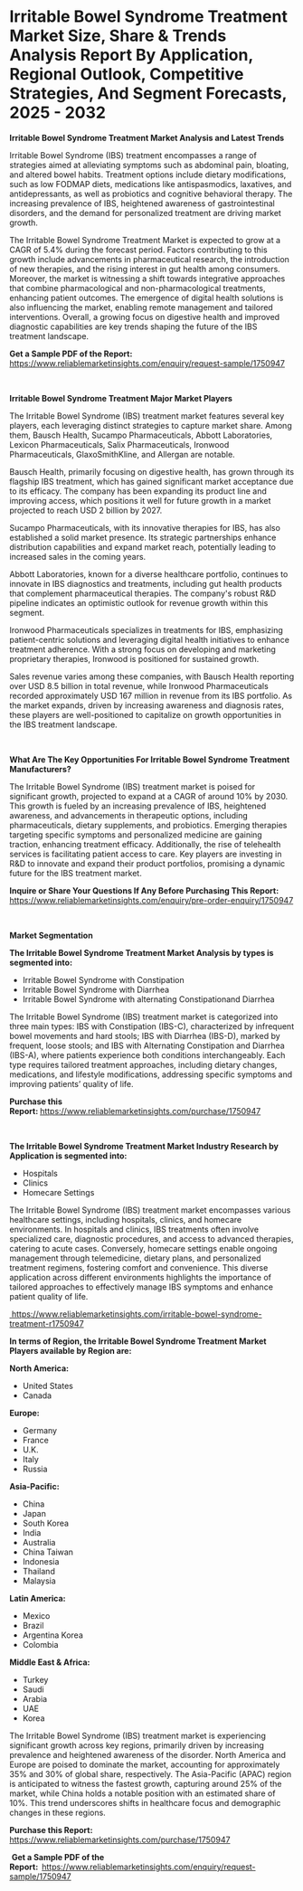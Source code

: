 <p><h1>Irritable Bowel Syndrome Treatment Market Size, Share & Trends Analysis Report By Application, Regional Outlook, Competitive Strategies, And Segment Forecasts, 2025 - 2032</h1></p><p><strong>Irritable Bowel Syndrome Treatment Market Analysis and Latest Trends</strong></p>
<p><p>Irritable Bowel Syndrome (IBS) treatment encompasses a range of strategies aimed at alleviating symptoms such as abdominal pain, bloating, and altered bowel habits. Treatment options include dietary modifications, such as low FODMAP diets, medications like antispasmodics, laxatives, and antidepressants, as well as probiotics and cognitive behavioral therapy. The increasing prevalence of IBS, heightened awareness of gastrointestinal disorders, and the demand for personalized treatment are driving market growth.</p><p>The Irritable Bowel Syndrome Treatment Market is expected to grow at a CAGR of 5.4% during the forecast period. Factors contributing to this growth include advancements in pharmaceutical research, the introduction of new therapies, and the rising interest in gut health among consumers. Moreover, the market is witnessing a shift towards integrative approaches that combine pharmacological and non-pharmacological treatments, enhancing patient outcomes. The emergence of digital health solutions is also influencing the market, enabling remote management and tailored interventions. Overall, a growing focus on digestive health and improved diagnostic capabilities are key trends shaping the future of the IBS treatment landscape.</p></p>
<p><strong>Get a Sample PDF of the Report:&nbsp;</strong> <a href="https://www.reliablemarketinsights.com/enquiry/request-sample/1750947?utm_campaign=2185&utm_medium=2&utm_source=Github&utm_content=ia&utm_term=13042025&utm_id=irritable-bowel-syndrome-treatment">https://www.reliablemarketinsights.com/enquiry/request-sample/1750947</a></p>
<p>&nbsp;</p>
<p><strong>Irritable Bowel Syndrome Treatment Major Market Players</strong></p>
<p><p>The Irritable Bowel Syndrome (IBS) treatment market features several key players, each leveraging distinct strategies to capture market share. Among them, Bausch Health, Sucampo Pharmaceuticals, Abbott Laboratories, Lexicon Pharmaceuticals, Salix Pharmaceuticals, Ironwood Pharmaceuticals, GlaxoSmithKline, and Allergan are notable.</p><p>Bausch Health, primarily focusing on digestive health, has grown through its flagship IBS treatment, which has gained significant market acceptance due to its efficacy. The company has been expanding its product line and improving access, which positions it well for future growth in a market projected to reach USD 2 billion by 2027.</p><p>Sucampo Pharmaceuticals, with its innovative therapies for IBS, has also established a solid market presence. Its strategic partnerships enhance distribution capabilities and expand market reach, potentially leading to increased sales in the coming years.</p><p>Abbott Laboratories, known for a diverse healthcare portfolio, continues to innovate in IBS diagnostics and treatments, including gut health products that complement pharmaceutical therapies. The company's robust R&D pipeline indicates an optimistic outlook for revenue growth within this segment.</p><p>Ironwood Pharmaceuticals specializes in treatments for IBS, emphasizing patient-centric solutions and leveraging digital health initiatives to enhance treatment adherence. With a strong focus on developing and marketing proprietary therapies, Ironwood is positioned for sustained growth.</p><p>Sales revenue varies among these companies, with Bausch Health reporting over USD 8.5 billion in total revenue, while Ironwood Pharmaceuticals recorded approximately USD 167 million in revenue from its IBS portfolio. As the market expands, driven by increasing awareness and diagnosis rates, these players are well-positioned to capitalize on growth opportunities in the IBS treatment landscape.</p></p>
<p>&nbsp;</p>
<p><strong>What Are The Key Opportunities For Irritable Bowel Syndrome Treatment Manufacturers?</strong></p>
<p><p>The Irritable Bowel Syndrome (IBS) treatment market is poised for significant growth, projected to expand at a CAGR of around 10% by 2030. This growth is fueled by an increasing prevalence of IBS, heightened awareness, and advancements in therapeutic options, including pharmaceuticals, dietary supplements, and probiotics. Emerging therapies targeting specific symptoms and personalized medicine are gaining traction, enhancing treatment efficacy. Additionally, the rise of telehealth services is facilitating patient access to care. Key players are investing in R&D to innovate and expand their product portfolios, promising a dynamic future for the IBS treatment market.</p></p>
<p><strong>Inquire or Share Your Questions If Any Before Purchasing This Report:</strong> <a href="https://www.reliablemarketinsights.com/enquiry/pre-order-enquiry/1750947?utm_campaign=2185&utm_medium=2&utm_source=Github&utm_content=ia&utm_term=13042025&utm_id=irritable-bowel-syndrome-treatment">https://www.reliablemarketinsights.com/enquiry/pre-order-enquiry/1750947</a></p>
<p>&nbsp;</p>
<p><strong>Market Segmentation</strong></p>
<p><strong>The Irritable Bowel Syndrome Treatment Market Analysis by types is segmented into:</strong></p>
<p><ul><li>Irritable Bowel Syndrome with Constipation</li><li>Irritable Bowel Syndrome with Diarrhea</li><li>Irritable Bowel Syndrome with alternating Constipationand Diarrhea</li></ul></p>
<p><p>The Irritable Bowel Syndrome (IBS) treatment market is categorized into three main types: IBS with Constipation (IBS-C), characterized by infrequent bowel movements and hard stools; IBS with Diarrhea (IBS-D), marked by frequent, loose stools; and IBS with Alternating Constipation and Diarrhea (IBS-A), where patients experience both conditions interchangeably. Each type requires tailored treatment approaches, including dietary changes, medications, and lifestyle modifications, addressing specific symptoms and improving patients’ quality of life.</p></p>
<p><strong>Purchase this Report:&nbsp;</strong><a href="https://www.reliablemarketinsights.com/purchase/1750947?utm_campaign=2185&utm_medium=2&utm_source=Github&utm_content=ia&utm_term=13042025&utm_id=irritable-bowel-syndrome-treatment">https://www.reliablemarketinsights.com/purchase/1750947</a></p>
<p>&nbsp;</p>
<p><strong>The Irritable Bowel Syndrome Treatment Market Industry Research by Application is segmented into:</strong></p>
<p><ul><li>Hospitals</li><li>Clinics</li><li>Homecare Settings</li></ul></p>
<p><p>The Irritable Bowel Syndrome (IBS) treatment market encompasses various healthcare settings, including hospitals, clinics, and homecare environments. In hospitals and clinics, IBS treatments often involve specialized care, diagnostic procedures, and access to advanced therapies, catering to acute cases. Conversely, homecare settings enable ongoing management through telemedicine, dietary plans, and personalized treatment regimens, fostering comfort and convenience. This diverse application across different environments highlights the importance of tailored approaches to effectively manage IBS symptoms and enhance patient quality of life.</p></p>
<p><a href="https://www.reliablemarketinsights.com/irritable-bowel-syndrome-treatment-r1750947?utm_campaign=2185&utm_medium=2&utm_source=Github&utm_content=ia&utm_term=13042025&utm_id=irritable-bowel-syndrome-treatment">&nbsp;https://www.reliablemarketinsights.com/irritable-bowel-syndrome-treatment-r1750947</a></p>
<p><strong>In terms of Region, the Irritable Bowel Syndrome Treatment Market Players available by Region are:</strong></p>
<p>
    <p> <strong> North America: </strong>
        <ul>
            <li>United States</li>
            <li>Canada</li>
        </ul>
        </p> 
    <p> <strong> Europe: </strong>
        <ul>
            <li>Germany</li>
            <li>France</li>
            <li>U.K.</li>
            <li>Italy</li>
            <li>Russia</li>
        </ul>
        </p> 
    <p> <strong> Asia-Pacific: </strong>
        <ul>
            <li>China</li>
            <li>Japan</li>
            <li>South Korea</li>
            <li>India</li>
            <li>Australia</li>
            <li>China Taiwan</li>
            <li>Indonesia</li>
            <li>Thailand</li>
            <li>Malaysia</li>
        </ul>
        </p> 
    <p> <strong> Latin America: </strong>
        <ul>
            <li>Mexico</li>
            <li>Brazil</li>
            <li>Argentina Korea</li>
            <li>Colombia</li>
        </ul>
        </p> 
    <p> <strong> Middle East & Africa: </strong>
        <ul>
            <li>Turkey</li>
            <li>Saudi</li>
            <li>Arabia</li>
            <li>UAE</li>
            <li>Korea</li>
        </ul>
    </p>
    </p>
<p><p>The Irritable Bowel Syndrome (IBS) treatment market is experiencing significant growth across key regions, primarily driven by increasing prevalence and heightened awareness of the disorder. North America and Europe are poised to dominate the market, accounting for approximately 35% and 30% of global share, respectively. The Asia-Pacific (APAC) region is anticipated to witness the fastest growth, capturing around 25% of the market, while China holds a notable position with an estimated share of 10%. This trend underscores shifts in healthcare focus and demographic changes in these regions.</p></p>
<p><strong>Purchase this Report: </strong><a href="https://www.reliablemarketinsights.com/purchase/1750947?utm_campaign=2185&utm_medium=2&utm_source=Github&utm_content=ia&utm_term=13042025&utm_id=irritable-bowel-syndrome-treatment">https://www.reliablemarketinsights.com/purchase/1750947</a></p>
<p>&nbsp;<strong>Get a Sample PDF of the Report:&nbsp;&nbsp;</strong><a href="https://www.reliablemarketinsights.com/enquiry/request-sample/1750947?utm_campaign=2185&utm_medium=2&utm_source=Github&utm_content=ia&utm_term=13042025&utm_id=irritable-bowel-syndrome-treatment">https://www.reliablemarketinsights.com/enquiry/request-sample/1750947</a></p>
<p><strong></strong></p>
<p><p></p><p></p><p></p></p>